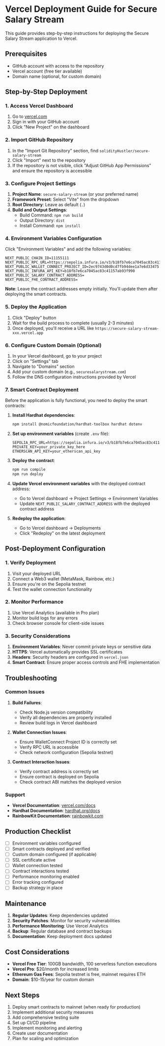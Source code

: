 # Vercel Deployment Guide for Secure Salary Stream

This guide provides step-by-step instructions for deploying the Secure Salary Stream application to Vercel.

## Prerequisites

- GitHub account with access to the repository
- Vercel account (free tier available)
- Domain name (optional, for custom domain)

## Step-by-Step Deployment

### 1. Access Vercel Dashboard

1. Go to [vercel.com](https://vercel.com)
2. Sign in with your GitHub account
3. Click "New Project" on the dashboard

### 2. Import GitHub Repository

1. In the "Import Git Repository" section, find `solidityHustler/secure-salary-stream`
2. Click "Import" next to the repository
3. If the repository is not visible, click "Adjust GitHub App Permissions" and ensure the repository is accessible

### 3. Configure Project Settings

1. **Project Name**: `secure-salary-stream` (or your preferred name)
2. **Framework Preset**: Select "Vite" from the dropdown
3. **Root Directory**: Leave as default (`.`)
4. **Build and Output Settings**:
   - Build Command: `npm run build`
   - Output Directory: `dist`
   - Install Command: `npm install`

### 4. Environment Variables Configuration

Click "Environment Variables" and add the following variables:

```
NEXT_PUBLIC_CHAIN_ID=11155111
NEXT_PUBLIC_RPC_URL=https://sepolia.infura.io/v3/b18fb7e6ca7045ac83c41157ab93f990
NEXT_PUBLIC_WALLET_CONNECT_PROJECT_ID=2ec9743d0d0cd7fb94dee1a7e6d33475
NEXT_PUBLIC_INFURA_API_KEY=b18fb7e6ca7045ac83c41157ab93f990
NEXT_PUBLIC_SALARY_CONTRACT_ADDRESS=
NEXT_PUBLIC_FHE_CONTRACT_ADDRESS=
```

**Note**: Leave the contract addresses empty initially. You'll update them after deploying the smart contracts.

### 5. Deploy the Application

1. Click "Deploy" button
2. Wait for the build process to complete (usually 2-3 minutes)
3. Once deployed, you'll receive a URL like `https://secure-salary-stream-xxx.vercel.app`

### 6. Configure Custom Domain (Optional)

1. In your Vercel dashboard, go to your project
2. Click on "Settings" tab
3. Navigate to "Domains" section
4. Add your custom domain (e.g., `securesalarystream.com`)
5. Follow the DNS configuration instructions provided by Vercel

### 7. Smart Contract Deployment

Before the application is fully functional, you need to deploy the smart contracts:

1. **Install Hardhat dependencies**:
   ```bash
   npm install @nomicfoundation/hardhat-toolbox hardhat dotenv
   ```

2. **Set up environment variables** (create `.env` file):
   ```
   SEPOLIA_RPC_URL=https://sepolia.infura.io/v3/b18fb7e6ca7045ac83c41157ab93f990
   PRIVATE_KEY=your_private_key_here
   ETHERSCAN_API_KEY=your_etherscan_api_key
   ```

3. **Deploy the contract**:
   ```bash
   npm run compile
   npm run deploy
   ```

4. **Update Vercel environment variables** with the deployed contract address:
   - Go to Vercel dashboard → Project Settings → Environment Variables
   - Update `NEXT_PUBLIC_SALARY_CONTRACT_ADDRESS` with the deployed contract address

5. **Redeploy the application**:
   - Go to Vercel dashboard → Deployments
   - Click "Redeploy" on the latest deployment

## Post-Deployment Configuration

### 1. Verify Deployment

1. Visit your deployed URL
2. Connect a Web3 wallet (MetaMask, Rainbow, etc.)
3. Ensure you're on the Sepolia testnet
4. Test the wallet connection functionality

### 2. Monitor Performance

1. Use Vercel Analytics (available in Pro plan)
2. Monitor build logs for any errors
3. Check browser console for client-side issues

### 3. Security Considerations

1. **Environment Variables**: Never commit private keys or sensitive data
2. **HTTPS**: Vercel automatically provides SSL certificates
3. **Headers**: Security headers are configured in `vercel.json`
4. **Smart Contract**: Ensure proper access controls and FHE implementation

## Troubleshooting

### Common Issues

1. **Build Failures**:
   - Check Node.js version compatibility
   - Verify all dependencies are properly installed
   - Review build logs in Vercel dashboard

2. **Wallet Connection Issues**:
   - Ensure WalletConnect Project ID is correctly set
   - Verify RPC URL is accessible
   - Check network configuration (Sepolia testnet)

3. **Contract Interaction Issues**:
   - Verify contract address is correctly set
   - Ensure contract is deployed on Sepolia
   - Check contract ABI matches the deployed version

### Support

- **Vercel Documentation**: [vercel.com/docs](https://vercel.com/docs)
- **Hardhat Documentation**: [hardhat.org/docs](https://hardhat.org/docs)
- **RainbowKit Documentation**: [rainbowkit.com](https://rainbowkit.com)

## Production Checklist

- [ ] Environment variables configured
- [ ] Smart contracts deployed and verified
- [ ] Custom domain configured (if applicable)
- [ ] SSL certificate active
- [ ] Wallet connection tested
- [ ] Contract interactions tested
- [ ] Performance monitoring enabled
- [ ] Error tracking configured
- [ ] Backup strategy in place

## Maintenance

1. **Regular Updates**: Keep dependencies updated
2. **Security Patches**: Monitor for security vulnerabilities
3. **Performance Monitoring**: Use Vercel Analytics
4. **Backup**: Regular database and contract backups
5. **Documentation**: Keep deployment docs updated

## Cost Considerations

- **Vercel Free Tier**: 100GB bandwidth, 100 serverless function executions
- **Vercel Pro**: $20/month for increased limits
- **Ethereum Gas Fees**: Sepolia testnet is free, mainnet requires ETH
- **Domain**: $10-15/year for custom domain

## Next Steps

1. Deploy smart contracts to mainnet (when ready for production)
2. Implement additional security measures
3. Add comprehensive testing suite
4. Set up CI/CD pipeline
5. Implement monitoring and alerting
6. Create user documentation
7. Plan for scaling and optimization
